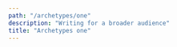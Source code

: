 ```yaml
---
path: "/archetypes/one"
description: "Writing for a broader audience"
title: "Archetypes one"
---
```

